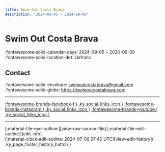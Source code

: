 ```yaml
---
title: Swim Out Costa Brava
description: "2024-09-05 ~ 2024-09-08"
---
```


# Swim Out Costa Brava 

:fontawesome-solid-calendar-days: 2024-09-05 ~ 2024-09-08  
:fontawesome-solid-location-dot: Llafranc  

## Contact

:fontawesome-solid-envelope: <swimoutcostabrava@gmail.com>  
:fontawesome-solid-globe: <https://swimoutcostabrava.com>  

---

 [:fontawesome-brands-facebook-f:{ .ky_social_links_icon }](https://www.facebook.com/swimoutcostabrava) [:fontawesome-brands-instagram:{ .ky_social_links_icon }](https://instagram.com/swimoutcostabrava) [:fontawesome-brands-youtube:{ .ky_social_links_icon }](https://youtube.com/@windyhoppers)

---

<div class="ky_page_footer" markdown>
<div class="ky_page_footer_trailing" markdown="span">
[:material-file-eye-outline:][view-raw-source-file]
[:material-file-edit-outline:][edit-info]
</div>
<div class="ky_page_footer_leading" markdown="span">
[:material-clock-edit-outline: 2024-07-06 07:40 UTC][view-edit-history]{ .ky_page_footer_history_button }
</div>
</div>

[view-raw-source-file]: https://github.com/swingdance/events/blob/main/2024/es_ES/swim-out-costa-brava-2024.json "View Raw Source File"
[edit-info]: https://github.com/swingdance/events/issues/new?assignees=&labels=update+event&projects=&template=03-update_entity.yml&title=Update%20Event%3A%202024%2Fes_ES%20%E2%80%A2%20Swim%20Out%20Costa%20Brava&region=es_ES&year=2024&id=swim-out-costa-brava-2024&name=Swim%20Out%20Costa%20Brava&org_id= "Edit Info"

[view-edit-history]: https://github.com/swingdance/events/commits/main/2024/es_ES/swim-out-costa-brava-2024.json "View Edit History"
